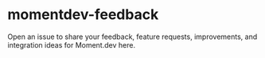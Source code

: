 # momentdev-feedback
Open an issue to share your feedback, feature requests, improvements, and integration ideas for Moment.dev here.
